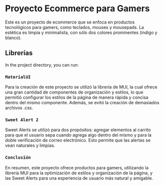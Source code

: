 # Proyecto Ecommerce para Gamers

Este es un proyecto de ecommerce que se enfoca en productos tecnológicos para gamers, como teclados, mouses y mousepads. La estética es limpia y minimalista, con sólo dos colores prominentes (indigo y blanco).

## Librerías

In the project directory, you can run:

### `MaterialUI`

Para la creación de este proyecto se utilizó la librería de MUI, la cual ofrece una gran cantidad de componentes de organización y estilos, lo que permitió configurar los estilos de la página de manera rápida y concisa dentro del mismo componente. Además, se evitó la creación de demasiados archivos .css.

### `Sweet Alert 2`

Sweet Alerts se utilizó para dos propósitos: agregar elementos al carrito para que el usuario sepa cuando agrega algo dentro del mismo y para la doble verificación de correo electrónico. Esto permite que las alertas se vean naturales y limpias.

### `Conclusión`

En resumen, este proyecto ofrece productos para gamers, utilizando la librería MUI para la optimización de estilos y organización de la página, y las Sweet Alerts para una experiencia de usuario más natural y amigable.
